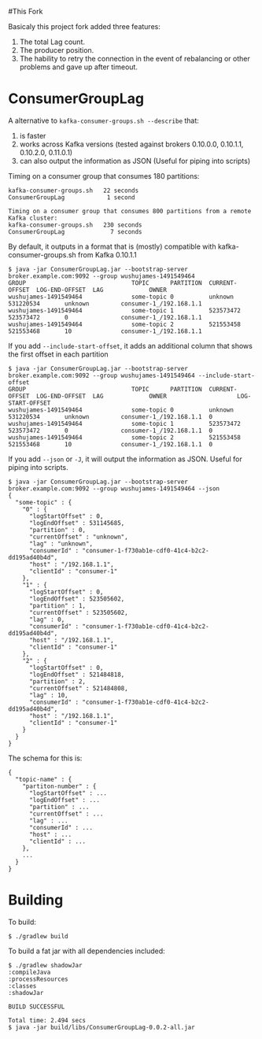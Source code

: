 #This Fork

Basicaly this project fork added three features:
1) The total Lag count.
2) The producer position.
3) The hability to retry the connection in the event of rebalancing or other problems and gave up after timeout.

# ConsumerGroupLag
A alternative to `kafka-consumer-groups.sh --describe` that:
1) is faster
2) works across Kafka versions (tested against brokers 0.10.0.0, 0.10.1.1, 0.10.2.0, 0.11.0.1)
3) can also output the information as JSON (Useful for piping into scripts)

Timing on a consumer group that consumes 180 partitions:
```
kafka-consumer-groups.sh   22 seconds
ConsumerGroupLag            1 second

Timing on a consumer group that consumes 800 partitions from a remote Kafka cluster:
kafka-consumer-groups.sh   230 seconds
ConsumerGroupLag             7 seconds
```

By default, it outputs in a format that is (mostly) compatible with kafka-consumer-groups.sh from Kafka 0.10.1.1

```
$ java -jar ConsumerGroupLag.jar --bootstrap-server broker.example.com:9092 --group wushujames-1491549464
GROUP                              TOPIC      PARTITION  CURRENT-OFFSET  LOG-END-OFFSET  LAG             OWNER
wushujames-1491549464              some-topic 0          unknown         531220534       unknown         consumer-1_/192.168.1.1
wushujames-1491549464              some-topic 1          523573472       523573472       0               consumer-1_/192.168.1.1
wushujames-1491549464              some-topic 2          521553458       521553468       10              consumer-1_/192.168.1.1
```

If you add `--include-start-offset`, it adds an additional column that shows the first offset in each partition
```
$ java -jar ConsumerGroupLag.jar --bootstrap-server broker.example.com:9092 --group wushujames-1491549464 --include-start-offset
GROUP                              TOPIC      PARTITION  CURRENT-OFFSET  LOG-END-OFFSET  LAG             OWNER                    LOG-START-OFFSET
wushujames-1491549464              some-topic 0          unknown         531220534       unknown         consumer-1_/192.168.1.1  0
wushujames-1491549464              some-topic 1          523573472       523573472       0               consumer-1_/192.168.1.1  0
wushujames-1491549464              some-topic 2          521553458       521553468       10              consumer-1_/192.168.1.1  0
```

If you add `--json` or `-J`, it will output the information as JSON. Useful for piping into scripts.
```
$ java -jar ConsumerGroupLag.jar --bootstrap-server broker.example.com:9092 --group wushujames-1491549464 --json
{
  "some-topic" : {
    "0" : {
      "logStartOffset" : 0,
      "logEndOffset" : 531145685,
      "partition" : 0,
      "currentOffset" : "unknown",
      "lag" : "unknown",
      "consumerId" : "consumer-1-f730ab1e-cdf0-41c4-b2c2-dd195ad40b4d",
      "host" : "/192.168.1.1",
      "clientId" : "consumer-1"
    },
    "1" : {
      "logStartOffset" : 0,
      "logEndOffset" : 523505602,
      "partition" : 1,
      "currentOffset" : 523505602,
      "lag" : 0,
      "consumerId" : "consumer-1-f730ab1e-cdf0-41c4-b2c2-dd195ad40b4d",
      "host" : "/192.168.1.1",
      "clientId" : "consumer-1"
    },
    "2" : {
      "logStartOffset" : 0,
      "logEndOffset" : 521484818,
      "partition" : 2,
      "currentOffset" : 521484808,
      "lag" : 10,
      "consumerId" : "consumer-1-f730ab1e-cdf0-41c4-b2c2-dd195ad40b4d",
      "host" : "/192.168.1.1",
      "clientId" : "consumer-1"
    }
  }
}
```

The schema for this is:
```
{
  "topic-name" : {
    "partiton-number" : {
      "logStartOffset" : ...
      "logEndOffset" : ...
      "partition" : ...
      "currentOffset" : ...
      "lag" : ...
      "consumerId" : ...
      "host" : ...
      "clientId" : ...
    },
    ...
  }
}
```

# Building

To build:
```
$ ./gradlew build
```

To build a fat jar with all dependencies included:
```
$ ./gradlew shadowJar
:compileJava
:processResources
:classes
:shadowJar

BUILD SUCCESSFUL

Total time: 2.494 secs
$ java -jar build/libs/ConsumerGroupLag-0.0.2-all.jar
```
